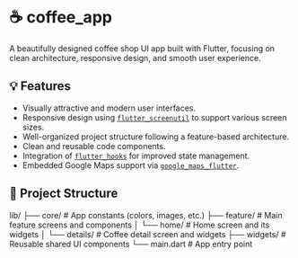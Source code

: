 # ☕ coffee_app

A beautifully designed coffee shop UI app built with Flutter, focusing on clean architecture, responsive design, and smooth user experience.


## 💡 Features
- Visually attractive and modern user interfaces.
- Responsive design using [`flutter_screenutil`](https://pub.dev/packages/flutter_screenutil) to support various screen sizes.
- Well-organized project structure following a feature-based architecture.
- Clean and reusable code components.
- Integration of [`flutter_hooks`](https://pub.dev/packages/flutter_hooks) for improved state management.
- Embedded Google Maps support via [`google_maps_flutter`](https://pub.dev/packages/google_maps_flutter).

## 📁 Project Structure
lib/
├── core/ # App constants (colors, images, etc.)
├── feature/ # Main feature screens and components
│ └── home/ # Home screen and its widgets
│ └── details/ # Coffee detail screen and widgets
├── widgets/ # Reusable shared UI components
└── main.dart # App entry point
